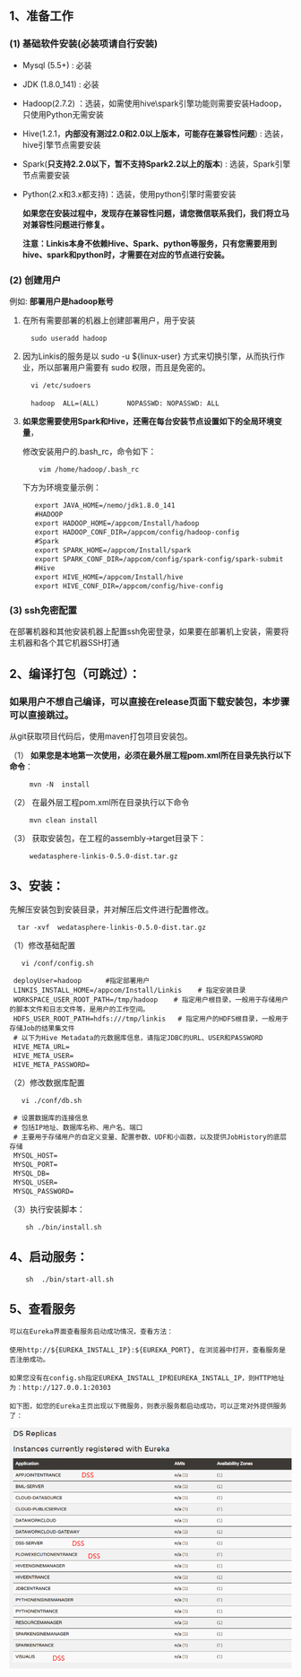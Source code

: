 ## 1、准备工作

### (1) 基础软件安装(必装项请自行安装)

- Mysql (5.5+) : 必装
- JDK (1.8.0_141) : 必装
- Hadoop(2.7.2) ：选装，如需使用hive\spark引擎功能则需要安装Hadoop，只使用Python无需安装 
- Hive(1.2.1，**内部没有测过2.0和2.0以上版本，可能存在兼容性问题**) : 选装，hive引擎节点需要安装
- Spark(**只支持2.2.0以下，暂不支持Spark2.2以上的版本**) : 选装，Spark引擎节点需要安装
- Python(2.x和3.x都支持)：选装，使用python引擎时需要安装

  **如果您在安装过程中，发现存在兼容性问题，请您微信联系我们，我们将立马对兼容性问题进行修复。**

  **注意：Linkis本身不依赖Hive、Spark、python等服务，只有您需要用到hive、spark和python时，才需要在对应的节点进行安装。**
 
### (2) 创建用户

   例如: **部署用户是hadoop账号**

1. 在所有需要部署的机器上创建部署用户，用于安装
   
         sudo useradd hadoop  
        

2. 因为Linkis的服务是以 sudo -u ${linux-user} 方式来切换引擎，从而执行作业，所以部署用户需要有 sudo 权限，而且是免密的。

         vi /etc/sudoers

         hadoop  ALL=(ALL)       NOPASSWD: NOPASSWD: ALL
         
3. **如果您需要使用Spark和Hive，还需在每台安装节点设置如下的全局环境变量**，
  
    修改安装用户的.bash_rc，命令如下：
        
           vim /home/hadoop/.bash_rc
        
    下方为环境变量示例：

          export JAVA_HOME=/nemo/jdk1.8.0_141
          #HADOOP  
          export HADOOP_HOME=/appcom/Install/hadoop
          export HADOOP_CONF_DIR=/appcom/config/hadoop-config    
          #Spark
          export SPARK_HOME=/appcom/Install/spark
          export SPARK_CONF_DIR=/appcom/config/spark-config/spark-submit
          #Hive
          export HIVE_HOME=/appcom/Install/hive
          export HIVE_CONF_DIR=/appcom/config/hive-config


### (3) ssh免密配置


在部署机器和其他安装机器上配置ssh免密登录，如果要在部署机上安装，需要将主机器和各个其它机器SSH打通


## 2、编译打包（可跳过）：

   ### 如果用户不想自己编译，可以直接在release页面下载安装包，本步骤可以直接跳过。
   
   从git获取项目代码后，使用maven打包项目安装包。   

   （1） **如果您是本地第一次使用，必须在最外层工程pom.xml所在目录先执行以下命令**：
   
         mvn -N  install
         
   （2） 在最外层工程pom.xml所在目录执行以下命令
      
         mvn clean install
         
   （3） 获取安装包，在工程的assembly->target目录下：
   
         wedatasphere-linkis-0.5.0-dist.tar.gz
          
## 3、安装：

   先解压安装包到安装目录，并对解压后文件进行配置修改。
   
      tar -xvf  wedatasphere-linkis-0.5.0-dist.tar.gz
      
   （1）修改基础配置  
   
       vi /conf/config.sh   
        
   ```
    deployUser=hadoop      #指定部署用户
    LINKIS_INSTALL_HOME=/appcom/Install/Linkis    # 指定安装目录
    WORKSPACE_USER_ROOT_PATH=/tmp/hadoop    # 指定用户根目录，一般用于存储用户的脚本文件和日志文件等，是用户的工作空间。
    HDFS_USER_ROOT_PATH=hdfs:///tmp/linkis   # 指定用户的HDFS根目录，一般用于存储Job的结果集文件
    # 以下为Hive Metadata的元数据库信息，请指定JDBC的URL、USER和PASSWORD
    HIVE_META_URL=
    HIVE_META_USER=
    HIVE_META_PASSWORD=
   ```
        
   （2）修改数据库配置 
   
       vi ./conf/db.sh 
            
   ```         
    # 设置数据库的连接信息
    # 包括IP地址、数据库名称、用户名、端口
    # 主要用于存储用户的自定义变量、配置参数、UDF和小函数，以及提供JobHistory的底层存储
    MYSQL_HOST=
    MYSQL_PORT=
    MYSQL_DB=
    MYSQL_USER=
    MYSQL_PASSWORD=
   ```

   （3）执行安装脚本：
   
        sh ./bin/install.sh       

## 4、启动服务：
        sh  ./bin/start-all.sh
        
## 5、查看服务
    可以在Eureka界面查看服务启动成功情况，查看方法：
    
    使用http://${EUREKA_INSTALL_IP}:${EUREKA_PORT}, 在浏览器中打开，查看服务是否注册成功。
    
    如果您没有在config.sh指定EUREKA_INSTALL_IP和EUREKA_INSTALL_IP，则HTTP地址为：http://127.0.0.1:20303
    
    如下图，如您的Eureka主页出现以下微服务，则表示服务都启动成功，可以正常对外提供服务了：
    
   ![Eureka](../images/ch1/Eureka_homepage.png)
       
